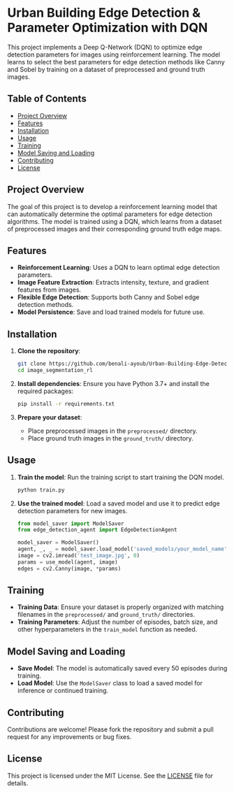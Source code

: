 # Urban Building Edge Detection & Parameter Optimization with DQN

This project implements a Deep Q-Network (DQN) to optimize edge detection parameters for images using reinforcement learning. The model learns to select the best parameters for edge detection methods like Canny and Sobel by training on a dataset of preprocessed and ground truth images.

## Table of Contents

- [Project Overview](#project-overview)
- [Features](#features)
- [Installation](#installation)
- [Usage](#usage)
- [Training](#training)
- [Model Saving and Loading](#model-saving-and-loading)
- [Contributing](#contributing)
- [License](#license)

## Project Overview

The goal of this project is to develop a reinforcement learning model that can automatically determine the optimal parameters for edge detection algorithms. The model is trained using a DQN, which learns from a dataset of preprocessed images and their corresponding ground truth edge maps.

## Features

- **Reinforcement Learning**: Uses a DQN to learn optimal edge detection parameters.
- **Image Feature Extraction**: Extracts intensity, texture, and gradient features from images.
- **Flexible Edge Detection**: Supports both Canny and Sobel edge detection methods.
- **Model Persistence**: Save and load trained models for future use.

## Installation

1. **Clone the repository**:
   ```bash
   git clone https://github.com/benali-ayoub/Urban-Building-Edge-Detection.git
   cd image_segmentation_rl
   ```

2. **Install dependencies**:
   Ensure you have Python 3.7+ and install the required packages:
   ```bash
   pip install -r requirements.txt
   ```

3. **Prepare your dataset**:
   - Place preprocessed images in the `preprocessed/` directory.
   - Place ground truth images in the `ground_truth/` directory.

## Usage

1. **Train the model**:
   Run the training script to start training the DQN model.
   ```bash
   python train.py
   ```

2. **Use the trained model**:
   Load a saved model and use it to predict edge detection parameters for new images.
   ```python
   from model_saver import ModelSaver
   from edge_detection_agent import EdgeDetectionAgent

   model_saver = ModelSaver()
   agent, _, _ = model_saver.load_model('saved_models/your_model_name')
   image = cv2.imread('test_image.jpg', 0)
   params = use_model(agent, image)
   edges = cv2.Canny(image, *params)
   ```

## Training

- **Training Data**: Ensure your dataset is properly organized with matching filenames in the `preprocessed/` and `ground_truth/` directories.
- **Training Parameters**: Adjust the number of episodes, batch size, and other hyperparameters in the `train_model` function as needed.

## Model Saving and Loading

- **Save Model**: The model is automatically saved every 50 episodes during training.
- **Load Model**: Use the `ModelSaver` class to load a saved model for inference or continued training.

## Contributing

Contributions are welcome! Please fork the repository and submit a pull request for any improvements or bug fixes.

## License

This project is licensed under the MIT License. See the [LICENSE](LICENSE) file for details.
